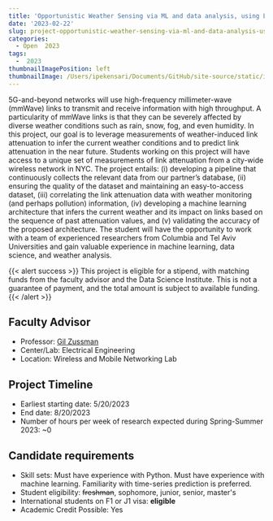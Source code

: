 ```yaml
---
title: 'Opportunistic Weather Sensing via ML and data analysis, using Link Measurements from a NYC-Wide Wireless Network'
date: '2023-02-22'
slug: project-opportunistic-weather-sensing-via-ml-and-data-analysis-using-link-measurements-from-a-nyc-wide-wireless-network
categories:
  - Open  2023
tags:
  -  2023
thumbnailImagePosition: left
thumbnailImage: /Users/ipekensari/Documents/GitHub/site-source/static/img/construction.png
---
```

5G-and-beyond networks will use high-frequency millimeter-wave (mmWave) links to transmit and receive information with high throughput. A particularity of mmWave links is that they can be severely affected by diverse weather conditions such as rain, snow, fog, and even humidity. In this project, our goal is to leverage measurements of weather-induced link attenuation to infer the current weather conditions and to predict link attenuation in the near future. Students working on this project will have access to a unique set of measurements of link attenuation from a city-wide wireless network in NYC. The project entails: (i) developing a pipeline that continuously collects the relevant data from our partner’s database, (ii) ensuring the quality of the dataset and maintaining an easy-to-access dataset, (iii) correlating the link attenuation data with weather monitoring (and perhaps pollution) information, (iv) developing a machine learning architecture that infers the current weather and its impact on links based on the sequence of past attenuation values, and (v) validating the accuracy of the proposed architecture. The student will have the opportunity to work with a team of experienced researchers from Columbia and Tel Aviv Universities and gain valuable experience in machine learning, data science, and weather analysis.

<!--more-->

{{< alert success >}}
This project is eligible for a stipend, with matching funds 
                   from the faculty advisor and the Data Science Institute. This is not a guarantee of 
                   payment, and the total amount is subject to available funding.
{{< /alert >}}

## Faculty Advisor
+ Professor: [Gil Zussman](https://wimnet.ee.columbia.edu)
+ Center/Lab: Electrical Engineering
+ Location: Wireless and Mobile Networking Lab

## Project Timeline
+ Earliest starting date: 5/20/2023
+ End date: 8/20/2023
+ Number of hours per week of research expected during Spring-Summer 2023: ~0

## Candidate requirements
+ Skill sets: 
   Must have experience with Python.
   Must have experience with machine learning.
  Familiarity with time-series prediction is preferred.
+ Student eligibility: ~~freshman~~, sophomore, junior, senior, master's
+ International students on F1 or J1 visa: **eligible**
+ Academic Credit Possible: Yes

